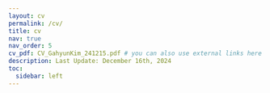 ```yaml
---
layout: cv
permalink: /cv/
title: cv
nav: true
nav_order: 5
cv_pdf: CV_GahyunKim_241215.pdf # you can also use external links here
description: Last Update: December 16th, 2024
toc:
  sidebar: left
---
```

